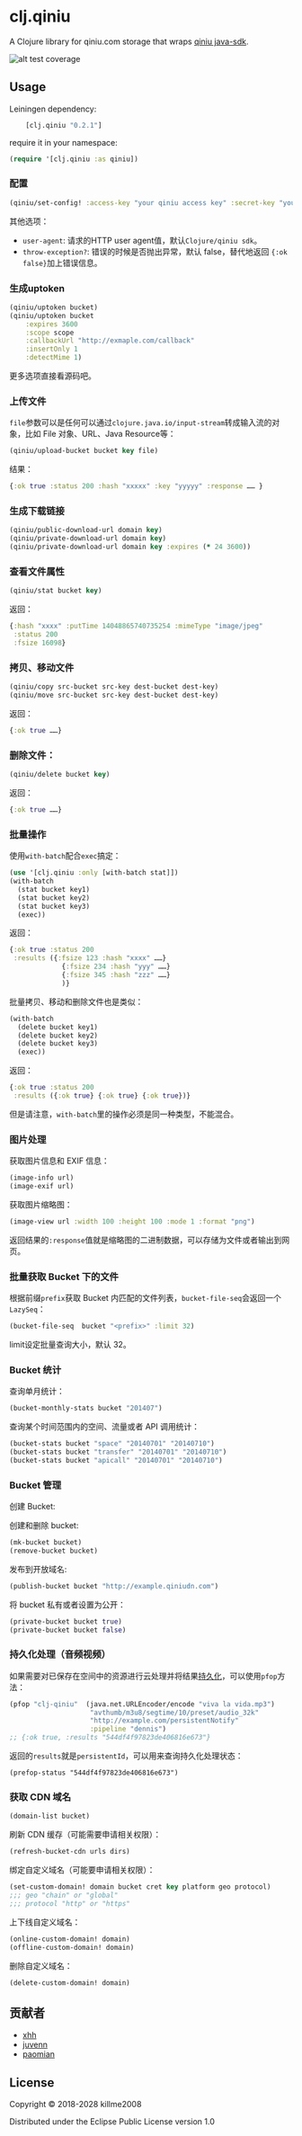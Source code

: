 # clj.qiniu

A Clojure library for qiniu.com storage that wraps [qiniu java-sdk](https://github.com/qiniu/java-sdk).

![alt test coverage](https://raw.github.com/killme2008/clj.qiniu/master/coverage.png)

## Usage

Leiningen dependency:

```clojure
	[clj.qiniu "0.2.1"]
```

require it in your namespace:

```clojure
(require '[clj.qiniu :as qiniu])
```

### 配置

```clojure
(qiniu/set-config! :access-key "your qiniu access key" :secret-key "your qiniu secret key")
```

其他选项：

* `user-agent`:  请求的HTTP user agent值，默认`Clojure/qiniu sdk`。
* `throw-exception?`: 错误的时候是否抛出异常，默认 false，替代地返回 `{:ok false}`加上错误信息。

### 生成uptoken

```clojure
(qiniu/uptoken bucket)
(qiniu/uptoken bucket
	:expires 3600
	:scope scope
	:callbackUrl "http://exmaple.com/callback"
	:insertOnly 1
	:detectMime 1)
```

更多选项直接看源码吧。

### 上传文件

`file`参数可以是任何可以通过`clojure.java.io/input-stream`转成输入流的对象，比如 File 对象、URL、Java Resource等：

```clojure
(qiniu/upload-bucket bucket key file)
```

结果：

```clojure
{:ok true :status 200 :hash "xxxxx" :key "yyyyy" :response …… }
```

### 生成下载链接

```clojure
(qiniu/public-download-url domain key)
(qiniu/private-download-url domain key)
(qiniu/private-download-url domain key :expires (* 24 3600))
```

### 查看文件属性

```clojure
(qiniu/stat bucket key)
```

返回：

```clojure
{:hash "xxxx" :putTime 14048865740735254 :mimeType "image/jpeg"
 :status 200
 :fsize 16098}
```

### 拷贝、移动文件

```clojure
(qiniu/copy src-bucket src-key dest-bucket dest-key)
(qiniu/move src-bucket src-key dest-bucket dest-key)
```

返回：

```clojure
{:ok true ……}
```

### 删除文件：

```clojure
(qiniu/delete bucket key)
```
返回：

```clojure
{:ok true ……}
```

### 批量操作

使用`with-batch`配合`exec`搞定：

```clojure
(use '[clj.qiniu :only [with-batch stat]])
(with-batch
  (stat bucket key1)
  (stat bucket key2)
  (stat bucket key3)
  (exec))
```

返回：

```clojure
{:ok true :status 200
 :results ({:fsize 123 :hash "xxxx" ……}
             {:fsize 234 :hash "yyy" ……}
			 {:fsize 345 :hash "zzz" ……}
			 )}
```

批量拷贝、移动和删除文件也是类似：

```clojure
(with-batch
  (delete bucket key1)
  (delete bucket key2)
  (delete bucket key3)
  (exec))
```

返回：

```clojure
{:ok true :status 200
 :results ({:ok true} {:ok true} {:ok true})}
```

但是请注意，`with-batch`里的操作必须是同一种类型，不能混合。

### 图片处理

获取图片信息和 EXIF 信息：

```clojure
(image-info url)
(image-exif url)
```

获取图片缩略图：

```clojure
(image-view url :width 100 :height 100 :mode 1 :format "png")
```

返回结果的`:response`值就是缩略图的二进制数据，可以存储为文件或者输出到网页。

### 批量获取 Bucket 下的文件

根据前缀`prefix`获取 Bucket 内匹配的文件列表，`bucket-file-seq`会返回一个`LazySeq`：

```clojure
(bucket-file-seq  bucket "<prefix>" :limit 32)
```

limit设定批量查询大小，默认 32。

### Bucket 统计
查询单月统计：

```clojure
(bucket-monthly-stats bucket "201407")
```

查询某个时间范围内的空间、流量或者 API 调用统计：

```clojure
(bucket-stats bucket "space" "20140701" "20140710")
(bucket-stats bucket "transfer" "20140701" "20140710")
(bucket-stats bucket "apicall" "20140701" "20140710")
```

### Bucket 管理

创建 Bucket:

创建和删除 bucket:

```clojure
(mk-bucket bucket)
(remove-bucket bucket)
```

发布到开放域名:

```clojure
(publish-bucket bucket "http://example.qiniudn.com")
```

将 bucket 私有或者设置为公开：

```clojure
(private-bucket bucket true)
(private-bucket bucket false)
```

### 持久化处理（音频视频）

如果需要对已保存在空间中的资源进行云处理并将结果[持久化](http://developer.qiniu.com/docs/v6/api/reference/fop/pfop/pfop.html#pfop-notification)，可以使用`pfop`方法：

```clj
(pfop "clj-qiniu"  (java.net.URLEncoder/encode "viva la vida.mp3")
                    "avthumb/m3u8/segtime/10/preset/audio_32k"
                    "http://example.com/persistentNotify"
                    :pipeline "dennis")
;; {:ok true, :results "544df4f97823de406816e673"}
```

返回的`results`就是`persistentId`，可以用来查询持久化处理状态：

```
(prefop-status "544df4f97823de406816e673")
```

### 获取 CDN 域名

```clojure
(domain-list bucket)
```

刷新 CDN 缓存（可能需要申请相关权限）：

```clojure
(refresh-bucket-cdn urls dirs)
```

绑定自定义域名（可能要申请相关权限）：

```clojure
(set-custom-domain! domain bucket cret key platform geo protocol)
;;; geo "chain" or "global"
;;; protocol "http" or "https"
```

上下线自定义域名：
```clojure
(online-custom-domain! domain)
(offline-custom-domain! domain)
```

删除自定义域名：
```clojure
(delete-custom-domain! domain)
```


## 贡献者

* [xhh](https://github.com/xhh)
* [juvenn](https://github.com/juvenn)
* [paomian](https://github.com/paomian)

## License

Copyright © 2018-2028 killme2008

Distributed under the Eclipse Public License version 1.0
